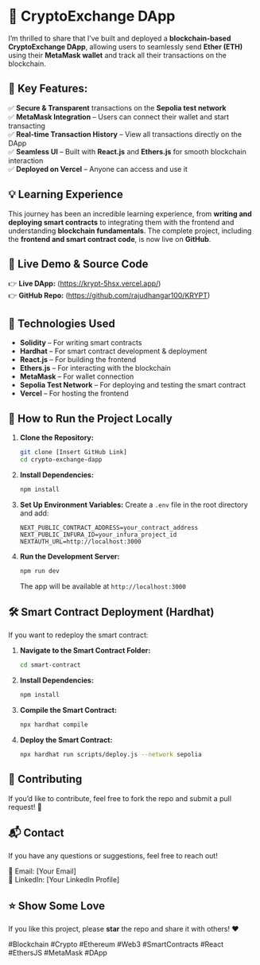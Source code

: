 # 🚀 CryptoExchange DApp

I’m thrilled to share that I’ve built and deployed a **blockchain-based CryptoExchange DApp**, allowing users to seamlessly send **Ether (ETH)** using their **MetaMask wallet** and track all their transactions on the blockchain.

## 🔹 Key Features:
✅ **Secure & Transparent** transactions on the **Sepolia test network**  
✅ **MetaMask Integration** – Users can connect their wallet and start transacting  
✅ **Real-time Transaction History** – View all transactions directly on the DApp  
✅ **Seamless UI** – Built with **React.js** and **Ethers.js** for smooth blockchain interaction  
✅ **Deployed on Vercel** – Anyone can access and use it  

## 💡 Learning Experience
This journey has been an incredible learning experience, from **writing and deploying smart contracts** to integrating them with the frontend and understanding **blockchain fundamentals**. The complete project, including the **frontend and smart contract code**, is now live on **GitHub**.

## 🚀 Live Demo & Source Code
👉 **Live DApp:** (https://krypt-5hsx.vercel.app/)  
👉 **GitHub Repo:** (https://github.com/rajudhangar100/KRYPT)  

## 📜 Technologies Used
- **Solidity** – For writing smart contracts  
- **Hardhat** – For smart contract development & deployment  
- **React.js** – For building the frontend  
- **Ethers.js** – For interacting with the blockchain  
- **MetaMask** – For wallet connection  
- **Sepolia Test Network** – For deploying and testing the smart contract  
- **Vercel** – For hosting the frontend  

## 📖 How to Run the Project Locally

1. **Clone the Repository:**
   ```sh
   git clone [Insert GitHub Link]
   cd crypto-exchange-dapp
   ```

2. **Install Dependencies:**
   ```sh
   npm install
   ```

3. **Set Up Environment Variables:**
   Create a `.env` file in the root directory and add:
   ```env
   NEXT_PUBLIC_CONTRACT_ADDRESS=your_contract_address
   NEXT_PUBLIC_INFURA_ID=your_infura_project_id
   NEXTAUTH_URL=http://localhost:3000
   ```

4. **Run the Development Server:**
   ```sh
   npm run dev
   ```
   The app will be available at `http://localhost:3000`

## 🛠 Smart Contract Deployment (Hardhat)
If you want to redeploy the smart contract:

1. **Navigate to the Smart Contract Folder:**
   ```sh
   cd smart-contract
   ```

2. **Install Dependencies:**
   ```sh
   npm install
   ```

3. **Compile the Smart Contract:**
   ```sh
   npx hardhat compile
   ```

4. **Deploy the Smart Contract:**
   ```sh
   npx hardhat run scripts/deploy.js --network sepolia
   ```

## 📝 Contributing
If you’d like to contribute, feel free to fork the repo and submit a pull request! 🚀

## 📬 Contact
If you have any questions or suggestions, feel free to reach out!

📧 Email: [Your Email]  
💼 LinkedIn: [Your LinkedIn Profile]  

## ⭐ Show Some Love
If you like this project, please **star** the repo and share it with others! ❤️

#Blockchain #Crypto #Ethereum #Web3 #SmartContracts #React #EthersJS #MetaMask #DApp
